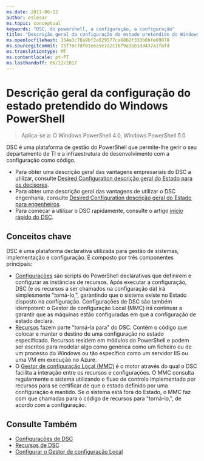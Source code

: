 ```yaml
---
ms.date: 2017-06-12
author: eslesar
ms.topic: conceptual
keywords: "DSC, do powershell, a configuração, a configuração"
title: "Descrição geral da configuração do estado pretendido do Windows PowerShell"
ms.openlocfilehash: 154a3c78a9bf2a029577ca6862f333b6bfe69878
ms.sourcegitcommit: 75f70c7df01eea5e7a2c16f9a3ab1dd437a1f8fd
ms.translationtype: MT
ms.contentlocale: pt-PT
ms.lasthandoff: 06/12/2017
---
```

# <a name="windows-powershell-desired-state-configuration-overview"></a>Descrição geral da configuração do estado pretendido do Windows PowerShell 

> Aplica-se a: O Windows PowerShell 4.0, Windows PowerShell 5.0

DSC é uma plataforma de gestão do PowerShell que permite-lhe gerir o seu departamento de TI e a infraestrutura de desenvolvimento com a configuração como código.

- Para obter uma descrição geral das vantagens empresariais do DSC a utilizar, consulte [Desired Configuration descrição geral do Estado para os decisores](decisionMaker.md).
- Para obter uma descrição geral das vantagens de utilizar o DSC engenharia, consulte [Desired Configuration descrição geral do Estado para engenheiros](DscForEngineers.md).
- Para começar a utilizar o DSC rapidamente, consulte o artigo [início rápido do DSC](quickStart.md).

## <a name="key-concepts"></a>Conceitos chave

DSC é uma plataforma declarativa utilizada para gestão de sistemas, implementação e configuração. É composto por três componentes principais:

- [Configurações](configurations.md) são scripts do PowerShell declarativas que definirem e configurar as instâncias de recursos.
    Após executar a configuração, DSC (e os recursos a ser chamados na configuração da) irá simplesmente "torná-lo,", garantindo que o sistema existe no Estado disposto na configuração. 
    Configurações de DSC são também idempotent: o Gestor de configuração Local (MMC) irá continuar a garantir que as máquinas estão configuradas em que a configuração de estado declara.
- [Recursos](resources.md) fazem parte "torná-la para" do DSC. Contêm o código que colocar e manter o destino de uma configuração no estado especificado. 
    Recursos residem em módulos do PowerShell e podem ser escritos para modelar algo como genérica como um ficheiro ou de um processo do Windows ou tão específico como um servidor IIS ou uma VM em execução no Azure.
- O [Gestor de configuração Local (MMC)](metaConfig.md) é o motor através do qual o DSC facilita a interação entre os recursos e configurações. 
    O MMC consulta regularmente o sistema utilizando o fluxo de controlo implementado por recursos para se certificar de que o estado definido por uma configuração é mantido. 
    Se o sistema está fora do Estado, o MMC faz com que chamadas para o código de recursos para "torná-lo,", de acordo com a configuração. 

## <a name="see-also"></a>Consulte Também

- [Configurações de DSC](configurations.md)
- [Recursos de DSC](resources.md)
- [Configurar o Gestor de configuração Local](metaConfig.md)

